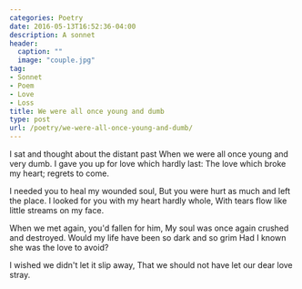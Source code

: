```yaml
---
categories: Poetry
date: 2016-05-13T16:52:36-04:00
description: A sonnet
header:
  caption: ""
  image: "couple.jpg"
tag:
- Sonnet
- Poem
- Love
- Loss
title: We were all once young and dumb
type: post
url: /poetry/we-were-all-once-young-and-dumb/
---
```

I sat and thought about the distant past
When we were all once young and very dumb.
I gave you up for love which hardly last:
The love which broke my heart; regrets to come.

I needed you to heal my wounded soul,
But you were hurt as much and left the place.
I looked for you with my heart hardly whole,
With tears flow like little streams on my face.

When we met again, you'd fallen for him,
My soul was once again crushed and destroyed.
Would my life have been so dark and so grim
Had I known she was the love to avoid?

I wished we didn't let it slip away,
That we should not have let our dear love stray.
